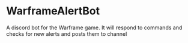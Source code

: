 # WarframeAlertBot
A discord bot for the Warframe game. It will respond to commands and checks for new alerts and posts them to channel
